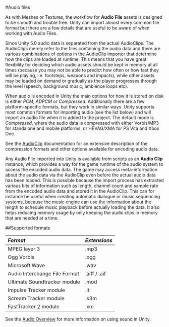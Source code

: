 #Audio files

As with Meshes or Textures, the workflow for __Audio File__ assets is designed to be smooth and trouble free. Unity can import almost every common file format but there are a few details that are useful to be aware of when working with Audio Files.

Since Unity 5.0 audio data is separated from the actual AudioClips. The AudioClips merely refer to the files containing the audio data and there are various combinations of options in the AudioClip importer that determine how the clips are loaded at runtime. This means that you have great flexibility for deciding which audio assets should be kept in memory at all times (because you may not be able to predict how often or how fast they will be playing, i.e. footsteps, weapons and impacts), while other assets may be loaded on demand or gradually as the player progresses through the level (speech, background music, ambience loops etc).

When audio is encoded in Unity the main options for how it is stored on disk is either _PCM_, _ADPCM_ or _Compressed_. Additionally there are a few platform-specific formats, but they work in similar ways. Unity supports most common formats for importing audio (see the list below) and will import an audio file when it is added to the project. The default mode is _Compressed_, where the audio data is compressed with either Vorbis/MP3 for standalone and mobile platforms, or HEVAG/XMA for PS Vita and Xbox One.

See the [AudioClip](class-AudioClip) documentation for an extensive description of the compression formats and other options available for encoding audio data.

Any Audio File imported into Unity is available from scripts as an __Audio Clip__ instance, which provides a way for the game runtime of the audio system to access the encoded audio data. The game may access meta-information about the audio data via the AudioClip even before the actual audio data has been loaded. This is possible because the import process has extracted various bits of information such as length, channel count and sample rate from the encoded audio data and stored it in the AudioClip. This can for instance be useful when creating automatic dialogue or music sequencing systems, because the music engine can use the information about the length to schedule music playback before actually loading the data. It also helps reducing memory usage by only keeping the audio clips in memory that are needed at a time.


##Supported formats

|**_Format_** |**_Extensions_** |
|:---|:---|
|MPEG layer 3 | .mp3 | 
|Ogg Vorbis | .ogg |
|Microsoft Wave | .wav |
|Audio Interchange File Format | .aiff / .aif |
|Ultimate Soundtracker module | .mod |
|Impulse Tracker module | .it |
|Scream Tracker module | .s3m |
|FastTracker 2 module | .xm |



See the [Audio Overview](AudioOverview) for more information on using sound in Unity.
